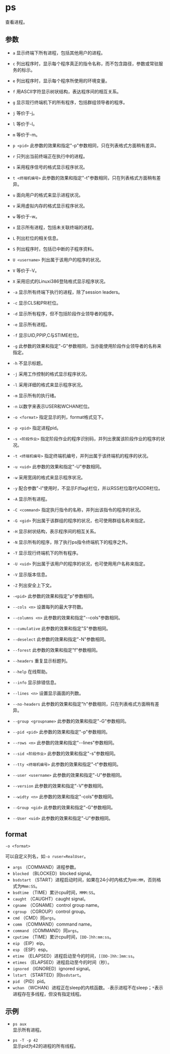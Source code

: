 # ps
查看进程。

## 参数
- `a`	显示终端下所有进程，包括其他用户的进程。
- `c`	列出程序时，显示每个程序真正的指令名称，而不包含路径，参数或常驻服务的标示。
- `e`	列出程序时，显示每个程序所使用的环境变量。
- `f`	用ASCII字符显示树状结构，表达程序间的相互关系。
- `g`	显示现行终端机下的所有程序，包括群组领导者的程序。
- `j`	等价于-j。
- `l`	等价于-l。
- `m`	等价于-m。
- `p <pid>`	此参数的效果和指定"-p"参数相同，只在列表格式方面稍有差异。
- `r`	只列出当前终端正在执行中的进程。
- `s`	采用程序信号的格式显示程序状况。
- `t <终端机编号>`	此参数的效果和指定"-t"参数相同，只在列表格式方面稍有差异。
- `u`	面向用户的格式来显示进程状况。
- `v`	采用虚拟内存的格式显示程序状况。
- `w`	等价于-w。
- `x`	显示所有进程，包括未关联终端的进程。

- `L`	列出栏位的相关信息。
- `S`	列出程序时，包括已中断的子程序资料。
- `U <username>`	列出属于该用户的程序的状况。
- `V`	等价于-V。
- `X`	采用旧式的Linuxi386登陆格式显示程序状况。

- `-a`	显示所有终端下执行的进程，除了session leaders。
- `-c`	显示CLS和PRI栏位。
- `-d`	显示所有程序，但不包括阶段作业领导者的程序。
- `-e`	显示所有进程。
- `-f`	显示UID,PPIP,C与STIME栏位。
- `-g` <groupname>	此参数的效果和指定"-G"参数相同，当亦能使用阶段作业领导者的名称来指定。
- `-h`	不显示标题。
- `-j`	采用工作控制的格式显示程序状况。
- `-l`	采用详细的格式来显示程序状况。
- `-m`	显示所有的执行绪。
- `-n`	以数字来表示USER和WCHAN栏位。
- `-o <format>` 指定显示的列，format格式见下。 
- `-p <pid>`	指定进程pid。
- `-s <阶段作业>`	指定阶段作业的程序识别码，并列出隶属该阶段作业的程序的状况。
- `-t <终端机编号>`	指定终端机编号，并列出属于该终端机的程序的状况。
- `-u <uid>`	此参数的效果和指定"-U"参数相同。
- `-w`	采用宽阔的格式来显示程序状况。
- `-y`	配合参数"-l"使用时，不显示F(flag)栏位，并以RSS栏位取代ADDR栏位。

- `-A`	显示所有进程。
- `-C <command>`	指定执行指令的名称，并列出该指令的程序的状况。
- `-G <gid>`	列出属于该群组的程序的状况，也可使用群组名称来指定。
- `-H`	显示树状结构，表示程序间的相互关系。
- `-N`	显示所有的程序，除了执行ps指令终端机下的程序之外。
- `-T`	显示现行终端机下的所有程序。
- `-U <uid>`	列出属于该用户的程序的状况，也可使用用户名称来指定。
- `-V`	显示版本信息。
- `-Z`	列出安全上下文。

- `-<pid>`	此参数的效果和指定"p"参数相同。

- `--cols <n>`	设置每列的最大字符数。
- `--columns <n>`	此参数的效果和指定"--cols"参数相同。
- `--cumulative`	此参数的效果和指定"S"参数相同。
- `--deselect`	此参数的效果和指定"-N"参数相同。
- `--forest`	此参数的效果和指定"f"参数相同。
- `--headers`	重复显示标题列。
- `--help`	在线帮助。
- `--info`	显示排错信息。
- `--lines <n>`	设置显示画面的列数。
- `--no-headers`	此参数的效果和指定"h"参数相同，只在列表格式方面稍有差异。
- `--group <groupname>`	此参数的效果和指定"-G"参数相同。
- `--pid <pid>`	此参数的效果和指定"-p"参数相同。
- `--rows <n>`	此参数的效果和指定"--lines"参数相同。
- `--sid <阶段作业>`	此参数的效果和指定"-s"参数相同。
- `--tty <终端机编号>`	此参数的效果和指定"-t"参数相同。
- `--user <username>`	此参数的效果和指定"-U"参数相同。
- `--version`	此参数的效果和指定"-V"参数相同。
- `--widty <n>`	此参数的效果和指定"-cols"参数相同。

- `--Group <gid>`	此参数的效果和指定"-G"参数相同。
- `--User <uid>`	此参数的效果和指定"-U"参数相同。

## format
`-o <format>`

可以自定义列名，如`-o ruser=RealUser`。

- `args`    （COMMAND）进程参数。
- `blocked` （BLOCKED）blocked signal。
- `bsdstart` （START）进程启动时间，如果在24小时内格式为`HH:MM`，否则格式为`Mmm:SS`。
- `bsdtime` （TIME）累计cpu时间，`MMM:SS`。
- `caught`  （CAUGHT）caught signal。
- `cgname`  （CGNAME）control group name。
- `cgroup`  （CGROUP）control group。
- `cmd` （CMD）同`args`。
- `comm`    （COMMAND）command name。
- `command` （COMMAND）同`args`。
- `cputime` （TIME）累计cpu时间，`[DD-]hh:mm:ss`。
- `eip` （EIP）eip。
- `esp` （ESP）esp。
- `etime`   （ELAPSED）进程启动至今的时间，`[[DD-]hh:]mm:ss`。
- `etimes`  （ELAPSED）进程启动至今的时间（秒）。
- `ignored` （IGNORED）ignored signal。
- `lstart`  （STARTED）同`bsdstart`。
- `pid` （PID）pid。
- `wchan` （WCHAN）进程正在sleep的内核函数。`-`表示进程不在sleep；`*`表示进程存在多线程，但没有指定线程。

## 示例
- `ps aux`  
显示所有进程。

- `ps -T -p 42`  
显示pid为42的进程的所有线程。
